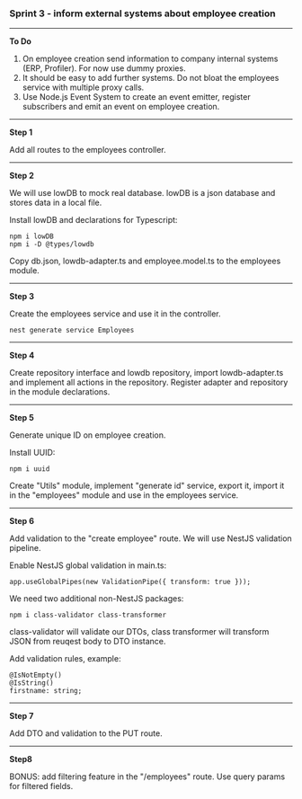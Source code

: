 ### Sprint 3 - inform external systems about employee creation 

---

**To Do**
1. On employee creation send information to company internal systems (ERP, Profiler). For now use dummy proxies.
2. It should be easy to add further systems. Do not bloat the employees service with multiple proxy calls.
3. Use Node.js Event System to create an event emitter, register subscribers and emit an event on employee creation. 

---

**Step 1**

Add all routes to the employees controller.

---

**Step 2**

We will use lowDB to mock real database. lowDB is a json database and stores data in a local file.

Install lowDB and declarations for Typescript:
```
npm i lowDB
npm i -D @types/lowdb
```

Copy db.json, lowdb-adapter.ts and employee.model.ts to the employees module.

---

**Step 3**

Create the employees service and use it in the controller.

```
nest generate service Employees
```

---

**Step 4**

Create repository interface and lowdb repository, 
import lowdb-adapter.ts and implement all actions in the repository.
Register adapter and repository in the module declarations. 

---

**Step 5**

Generate unique ID on employee creation.

Install UUID:
```
npm i uuid
```

Create "Utils" module, implement "generate id" service, export it, 
import it in the "employees" module and use in the employees service.

---

**Step 6**

Add validation to the "create employee" route. We will use NestJS validation pipeline.

Enable NestJS global validation in main.ts:
```
app.useGlobalPipes(new ValidationPipe({ transform: true }));
```

We need two additional non-NestJS packages:
```
npm i class-validator class-transformer
```

class-validator will validate our DTOs, class transformer will transform JSON from reuqest body to DTO instance.

Add validation rules, example:
```
@IsNotEmpty()
@IsString()
firstname: string;
```

---

**Step 7**

Add DTO and validation to the PUT route.

---

**Step8**

BONUS: add filtering feature in the "/employees" route. Use query params for filtered fields.
